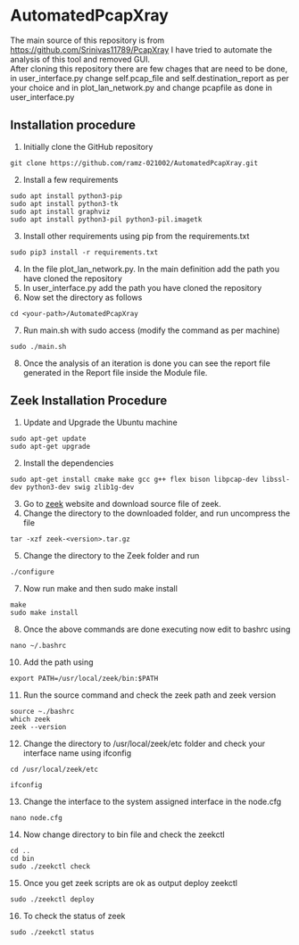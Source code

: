 # AutomatedPcapXray
The main source of this repository is from https://github.com/Srinivas11789/PcapXray
I have tried to automate the analysis of this tool and removed GUI.\
After cloning this repository there are few chages that are need to be done, in user_interface.py change self.pcap_file and self.destination_report as per your choice
and in plot_lan_network.py and change pcapfile as done in user_interface.py

## Installation procedure
1. Initially clone the GitHub repository
```
git clone https://github.com/ramz-021002/AutomatedPcapXray.git
```
2. Install a few requirements
```
sudo apt install python3-pip
sudo apt install python3-tk
sudo apt install graphviz
sudo apt install python3-pil python3-pil.imagetk
````
3. Install other requirements using pip from the requirements.txt
```
sudo pip3 install -r requirements.txt
```
4. In the file plot_lan_network.py. In the main definition add the path you have cloned the repository
5. In user_interface.py add the path you have cloned the repository
6. Now set the directory as follows
```
cd <your-path>/AutomatedPcapXray
```
7. Run main.sh with sudo access (modify the command as per machine)
```
sudo ./main.sh
```
8. Once the analysis of an iteration is done you can see the report file generated in the Report file inside the Module file.

## Zeek Installation Procedure
1. Update and Upgrade the Ubuntu machine
```
sudo apt-get update
sudo apt-get upgrade
```
2.  Install the dependencies
```
sudo apt-get install cmake make gcc g++ flex bison libpcap-dev libssl-dev python3-dev swig zlib1g-dev
```
3. Go to [zeek](https://zeek.org/get-zeek/) website and download source file of zeek.
4.  Change the directory to the downloaded folder, and run uncompress the file
```
tar -xzf zeek-<version>.tar.gz
```
5. Change the directory to the Zeek folder and run
```
./configure
```
7.  Now run make and then sudo make install
```
make
sudo make install
```
8.  Once the above commands are done executing now edit to bashrc using
```
nano ~/.bashrc
```
10. Add the path using
```
export PATH=/usr/local/zeek/bin:$PATH
```
11. Run the source command and check the zeek path and zeek version
```
source ~./bashrc
which zeek
zeek --version
```
12. Change the directory to /usr/local/zeek/etc folder and check your interface name using ifconfig
```
cd /usr/local/zeek/etc
```
```
ifconfig
```
13. Change the interface to the system assigned interface in the node.cfg
```
nano node.cfg
```
14. Now change directory to bin file and check the zeekctl
```
cd ..
cd bin
sudo ./zeekctl check
```
15. Once you get zeek scripts are ok as output deploy zeekctl
```
sudo ./zeekctl deploy
```
16. To check the status of zeek
```
sudo ./zeekctl status
``` 
